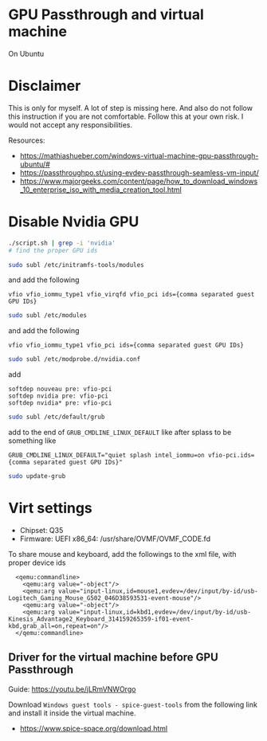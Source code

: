# GPU Passthrough and virtual machine
On Ubuntu

# Disclaimer
This is only for myself. A lot of step is missing here. And also do not follow this
instruction if you are not comfortable. Follow this at your own risk. I would
not accept any responsibilities.

Resources:
- https://mathiashueber.com/windows-virtual-machine-gpu-passthrough-ubuntu/#
- https://passthroughpo.st/using-evdev-passthrough-seamless-vm-input/
- https://www.majorgeeks.com/content/page/how_to_download_windows_10_enterprise_iso_with_media_creation_tool.html

# Disable Nvidia GPU
```bash
./script.sh | grep -i 'nvidia'
# find the proper GPU ids
```
```bash
sudo subl /etc/initramfs-tools/modules 
```
and add the following
```
vfio vfio_iommu_type1 vfio_virqfd vfio_pci ids={comma separated guest GPU IDs}
```

```bash
sudo subl /etc/modules
```
and add the following
```
vfio vfio_iommu_type1 vfio_pci ids={comma separated guest GPU IDs}
```



```bash
sudo subl /etc/modprobe.d/nvidia.conf
```
add
```
softdep nouveau pre: vfio-pci 
softdep nvidia pre: vfio-pci 
softdep nvidia* pre: vfio-pci
```

```bash
sudo subl /etc/default/grub
```
add to the end of `GRUB_CMDLINE_LINUX_DEFAULT` like after splass to be something like
```
GRUB_CMDLINE_LINUX_DEFAULT="quiet splash intel_iommu=on vfio-pci.ids={comma separated guest GPU IDs}"
```
```bash
sudo update-grub
```

# Virt settings
- Chipset: Q35
- Firmware: UEFI x86_64: /usr/share/OVMF/OVMF_CODE.fd

To share mouse and keyboard, add the followings to the xml file, with proper device ids
```
  <qemu:commandline>
    <qemu:arg value="-object"/>
    <qemu:arg value="input-linux,id=mouse1,evdev=/dev/input/by-id/usb-Logitech_Gaming_Mouse_G502_046D38593531-event-mouse"/>
    <qemu:arg value="-object"/>
    <qemu:arg value="input-linux,id=kbd1,evdev=/dev/input/by-id/usb-Kinesis_Advantage2_Keyboard_314159265359-if01-event-kbd,grab_all=on,repeat=on"/>
  </qemu:commandline>
```

## Driver for the virtual machine before GPU Passthrough
Guide: https://youtu.be/jLRmVNWOrgo

Download `Windows guest tools - spice-guest-tools` from the following link and install it inside the virtual machine.
- https://www.spice-space.org/download.html
